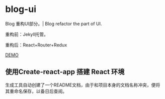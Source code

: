 # blog-ui

Blog 重构UI部分。| Blog refactor the part of UI.

重构前：Jekyll托管。

重构后：React+Router+Redux

[DEMO](https://critsu.github.io/blog/demo/home.html)

## 使用Create-react-app 搭建 React 环境

生成工具自动创建了一个README文档，由于和项目本身的文档名称冲突，便将其重命名保存，以备日后查阅。
